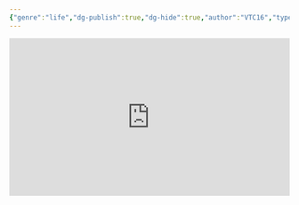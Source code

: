 ```yaml
---
{"genre":"life","dg-publish":true,"dg-hide":true,"author":"VTC16","type":"video","tags":["motivation","life",1945,"history","video"],"title":"Nạn đói 1945 - Thảm cảnh đầy nước mắt","permalink":"/2-reading/articals/chua-phan-loai/nan-doi-1945-tham-canh-day-nuoc-mat/","hide":true,"dgPassFrontmatter":true}
---
```



<div style="position: relative; padding-bottom: 56.25%; height: 0; overflow: hidden;">
  <iframe style="position: absolute; top: 0; left: 0; width: 100%; height: 100%;" src="https://www.youtube.com/embed/QTEXDAI5g2A" title="Nạn đói 1945: Thảm cảnh đầy nước mắt | VTC16" frameborder="0" allow="accelerometer; autoplay; clipboard-write; encrypted-media; gyroscope; picture-in-picture; web-share" allowfullscreen></iframe>
</div>